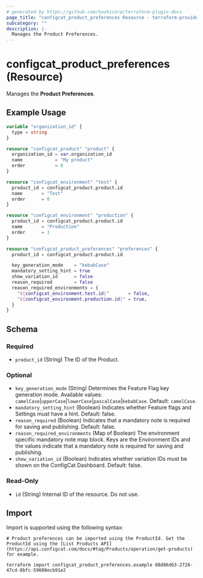 ```yaml
---
# generated by https://github.com/hashicorp/terraform-plugin-docs
page_title: "configcat_product_preferences Resource - terraform-provider-configcat"
subcategory: ""
description: |-
  Manages the Product Preferences.
---
```


# configcat_product_preferences (Resource)

Manages the **Product Preferences**.

## Example Usage

```terraform
variable "organization_id" {
  type = string
}

resource "configcat_product" "product" {
  organization_id = var.organization_id
  name            = "My product"
  order           = 0
}

resource "configcat_environment" "test" {
  product_id = configcat_product.product.id
  name       = "Test"
  order      = 0
}

resource "configcat_environment" "production" {
  product_id = configcat_product.product.id
  name       = "Production"
  order      = 1
}

resource "configcat_product_preferences" "preferences" {
  product_id = configcat_product.product.id

  key_generation_mode    = "kebabCase"
  mandatory_setting_hint = true
  show_variation_id      = false
  reason_required        = false
  reason_required_environments = {
    "${configcat_environment.test.id}"       = false,
    "${configcat_environment.production.id}" = true,
  }
}
```

<!-- schema generated by tfplugindocs -->
## Schema

### Required

- `product_id` (String) The ID of the Product.

### Optional

- `key_generation_mode` (String) Determines the Feature Flag key generation mode. Available values: `camelCase`|`upperCase`|`lowerCase`|`pascalCase`|`kebabCase`. Default: `camelCase`.
- `mandatory_setting_hint` (Boolean) Indicates whether Feature flags and Settings must have a hint. Default: false.
- `reason_required` (Boolean) Indicates that a mandatory note is required for saving and publishing. Default: false.
- `reason_required_environments` (Map of Boolean) The environment specific mandatory note map block. Keys are the Environment IDs and the values indicate that a mandatory note is required for saving and publishing.
- `show_variation_id` (Boolean) Indicates whether variation IDs must be shown on the ConfigCat Dashboard. Default: false.

### Read-Only

- `id` (String) Internal ID of the resource. Do not use.

## Import

Import is supported using the following syntax:

```shell
# Product preferences can be imported using the ProductId. Get the ProductId using the [List Products API](https://api.configcat.com/docs/#tag/Products/operation/get-products) for example.

terraform import configcat_product_preferences.example 08d86d63-2726-47cd-8bfc-59608ecb91e2
```
